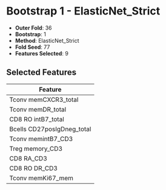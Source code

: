 # Bootstrap 1 - ElasticNet_Strict

- **Outer Fold**: 36
- **Bootstrap**: 1
- **Method**: ElasticNet_Strict
- **Fold Seed**: 77
- **Features Selected**: 9

## Selected Features

| Feature |
|---------|
| Tconv memCXCR3_total |
| Tconv memDR_total |
| CD8 RO intB7_total |
| Bcells CD27posIgDneg_total |
| Tconv memintB7_CD3 |
| Treg memory_CD3 |
| CD8 RA_CD3 |
| CD8 RO DR_CD3 |
| Tconv memKi67_mem |
